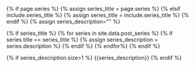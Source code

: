 {% if page.series %}
	{% assign series_title = page.series %}
{% elsif include.series_title %}
	{% assign series_title = include.series_title %}
{% endif %}
{% assign series_description="" %}

{% if series_title %}
	{% for series in site.data.post_series %}
		{% if series.title == series_title %}
			{% assign series_description = series.description %}
		{% endif %}
	{% endfor%}
{% endif %}


{% if series_description.size>1 %}
	{{series_description}}
{% endif %}
